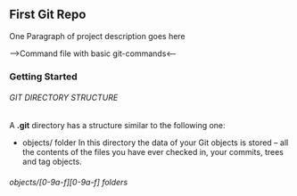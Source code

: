 ## First Git Repo 
One Paragraph of project description goes here

-->Command file with basic git-commands<--
### Getting Started
###### GIT DIRECTORY STRUCTURE
A **.git** directory has a structure similar to the following one:

   * objects/ folder
In this directory the data of your Git objects is stored – all the contents of the files you have ever checked in, your commits, trees and tag objects.
######        objects/[0-9a-f][0-9a-f] folders
